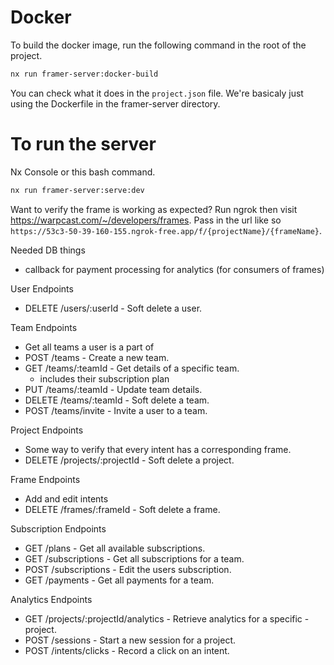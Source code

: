 # Docker

To build the docker image, run the following command in the root of the project.
```bash
nx run framer-server:docker-build
```
You can check what it does in the `project.json` file. We're basicaly just using the Dockerfile in the framer-server directory.

# To run the server

Nx Console or this bash command.
```bash
nx run framer-server:serve:dev
```

Want to verify the frame is working as expected? Run ngrok then visit https://warpcast.com/~/developers/frames.
Pass in the url like so `https://53c3-50-39-160-155.ngrok-free.app/f/{projectName}/{frameName}`.


Needed DB things

- callback for payment processing for analytics (for consumers of frames)

User Endpoints
- DELETE /users/:userId - Soft delete a user.

Team Endpoints
- Get all teams a user is a part of
- POST /teams - Create a new team.
- GET /teams/:teamId - Get details of a specific team.
    - includes their subscription plan
- PUT /teams/:teamId - Update team details.
- DELETE /teams/:teamId - Soft delete a team.
- POST /teams/invite - Invite a user to a team.

Project Endpoints
- Some way to verify that every intent has a corresponding frame.
- DELETE /projects/:projectId - Soft delete a project.

Frame Endpoints
- Add and edit intents
- DELETE /frames/:frameId - Soft delete a frame.

Subscription Endpoints
- GET /plans - Get all available subscriptions.
- GET /subscriptions - Get all subscriptions for a team.
- POST /subscriptions - Edit the users subscription.
- GET /payments - Get all payments for a team.

Analytics Endpoints
- GET /projects/:projectId/analytics - Retrieve analytics for a specific - project.
- POST /sessions - Start a new session for a project.
- POST /intents/clicks - Record a click on an intent.